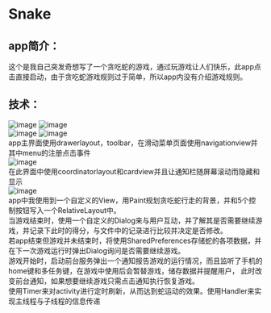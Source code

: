 # Snake
## app简介：
这个是我自己突发奇想写了一个贪吃蛇的游戏，通过玩游戏让人们快乐，此app点击直接启动，由于贪吃蛇游戏规则过于简单，所以app内没有介绍游戏规则。
## 技术：
  ![image](https://github.com/zml254/MyWork/blob/master/image/login.png)   ![image](https://github.com/zml254/MyWork/blob/master/image/register.png)<br>
  ![image](https://github.com/zml254/MyWork/blob/master/image/base.png) ![image](https://github.com/zml254/MyWork/blob/master/image/navigation.png)<br>
  app主界面使用drawerlayout，toolbar，在滑动菜单页面使用navigationview并其中menu的注册点击事件<br>
  ![image](https://github.com/zml254/MyWork/blob/master/image/joke.png)<br>
  在此界面中使用coordinatorlayout和cardview并且让通知栏随屏幕滚动而隐藏和显示<br>
  ![image](https://github.com/zml254/MyWork/blob/master/image/game.png)<br>
  app中我使用到一个自定义的View，用Paint规划贪吃蛇行走的背景，并和5个控制按钮写入一个RelativeLayout中。<br>
  当游戏结束时，使用一个自定义的Dialog来与用户互动，并了解其是否需要继续游戏，并记录下此时的得分，与文件中的记录进行比较并决定是否修改。<br>
  若app结束但游戏并未结束时，将使用SharedPreferences存储蛇的各项数据，并在下一次游戏运行时弹出Dialog询问是否需要继续游戏。<br>
  游戏开始时，启动前台服务弹出一个通知报告游戏的运行情况，而且监听了手机的home键和多任务键，在游戏中使用后会暂替游戏，储存数据并提醒用户，
此时改变前台通知，如果想要继续游戏只需点击通知执行恢复游戏。<br>
  使用Timer来对activity进行定时刷新，从而达到蛇运动的效果。使用Handler来实现主线程与子线程的信息传递<br>
